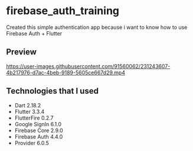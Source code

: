 # firebase_auth_training

Created this simple authentication app because i want to know how to use Firebase Auth + Flutter

## Preview


https://user-images.githubusercontent.com/91560062/231243607-4b217976-d7ac-4beb-9189-5605ce667d29.mp4

## Technologies that I used

- Dart 2.18.2
- Flutter 3.3.4
- FlutterFire 0.2.7
- Google SignIn 6.1.0
- Firebase Core 2.9.0
- Firebase Auth 4.4.0
- Provider 6.0.5
